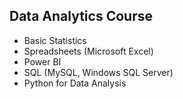 ## Data Analytics Course
- Basic Statistics
- Spreadsheets (Microsoft Excel)
- Power BI
- SQL (MySQL, Windows SQL Server)
- Python for Data Analysis
